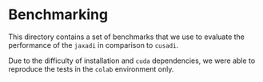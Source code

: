 # Benchmarking

This directory contains a set of benchmarks that we use to evaluate the performance of the `jaxadi` in comparison to `cusadi`.

Due to the difficulty of installation and `cuda` dependencies, we were able to reproduce the tests in the `colab` environment only.
